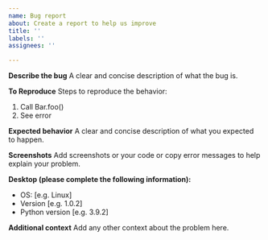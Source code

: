 ```yaml
---
name: Bug report
about: Create a report to help us improve
title: ''
labels: ''
assignees: ''

---
```


**Describe the bug**
A clear and concise description of what the bug is.

**To Reproduce**
Steps to reproduce the behavior:
1. Call Bar.foo()
2. See error

**Expected behavior**
A clear and concise description of what you expected to happen.

**Screenshots**
Add screenshots or your code or copy error messages to help explain your problem.

**Desktop (please complete the following information):**
 - OS: [e.g. Linux]
 - Version [e.g. 1.0.2]
 - Python version [e.g. 3.9.2]

**Additional context**
Add any other context about the problem here.
